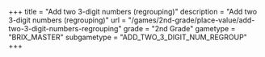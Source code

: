 +++
title = "Add two 3-digit numbers (regrouping)"
description = "Add two 3-digit numbers (regrouping)"
url = "/games/2nd-grade/place-value/add-two-3-digit-numbers-regrouping"
grade = "2nd Grade"
gametype = "BRIX_MASTER"
subgametype = "ADD_TWO_3_DIGIT_NUM_REGROUP"
+++